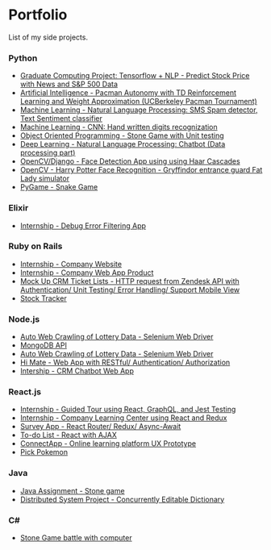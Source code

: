 # Portfolio
List of my side projects.

### Python
+ [Graduate Computing Project: Tensorflow + NLP - Predict Stock Price with News and S&P 500 Data](https://github.com/wenyenwei/tensorflow-stock-news/)
+ [Artificial Intelligence - Pacman Autonomy with TD Reinforcement Learning and Weight Approximation (UCBerkeley Pacman Tournament)](https://github.com/wenyenwei/AI-pacman)
+ [Machine Learning - Natural Language Processing: SMS Spam detector, Text Sentiment classifier](https://github.com/wenyenwei/mlnlp)
+ [Machine Learning - CNN: Hand written digits recognization](https://github.com/wenyenwei/handwritting_app_ml_swift)
+ [Object Oriented Programming - Stone Game with Unit testing](https://github.com/wenyenwei/PythonOOP_StoneGame)
+ [Deep Learning - Natural Language Processing: Chatbot (Data processing part)](https://github.com/wenyenwei/nlpchatbot)
+ [OpenCV/Django - Face Detection App using using Haar Cascades](https://github.com/wenyenwei/opencv_django/)
+ [OpenCV - Harry Potter Face Recognition - Gryffindor entrance guard Fat Lady simulator](https://github.com/wenyenwei/openCV_face_detection_harry_potter/)
+ [PyGame - Snake Game](https://github.com/wenyenwei/pygame_snake)

### Elixir
+ [Internship - Debug Error Filtering App]()

### Ruby on Rails
+ [Internship - Company Website](https://github.com/ConnectAU/connect-rails)
+ [Internship - Company Web App Product](https://github.com/ConnectAU/connectapp)
+ [Mock Up CRM Ticket Lists - HTTP request from Zendesk API with Authentication/ Unit Testing/ Error Handling/ Support Mobile View](https://github.com/wenyenwei/zd_)
+ [Stock Tracker](https://github.com/wenyenwei/stocker_ror)

### Node.js
+ [Auto Web Crawling of Lottery Data - Selenium Web Driver](https://github.com/wenyenwei/webcraw)
+ [MongoDB API](https://github.com/wenyenwei/nodejs_mongodb_api)
+ [Auto Web Crawling of Lottery Data - Selenium Web Driver](https://github.com/wenyenwei/webcraw)
+ [Hi Mate - Web App with RESTful/ Authentication/ Authorization](https://github.com/wenyenwei/hi_mate)
+ [Intership - CRM Chatbot Web App](https://github.com/wenyenwei/shield)

### React.js
+ [Internship - Guided Tour using React, GraphQL, and Jest Testing]()
+ [Internship - Company Learning Center using React and Redux]()
+ [Survey App - React Router/ Redux/ Async-Await](https://github.com/wenyenwei/SurveyApp)
+ [To-do List - React with AJAX](https://github.com/wenyenwei/react_todolist)
+ [ConnectApp - Online learning platform UX Prototype](https://github.com/wenyenwei/ConnectApp)
+ [Pick Pokemon](https://github.com/wenyenwei/pick-pokemon)

### Java
+ [Java Assignment - Stone game](https://github.com/wenyenwei/java_assignment)
+ [Distributed System Project - Concurrently Editable Dictionary](https://github.com/wenyenwei/ds_ass1)

### C#
+ [Stone Game battle with computer](https://github.com/wenyenwei/c-stonegame)
